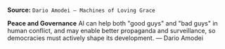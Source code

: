 **Source:** `Dario Amodei — Machines of Loving Grace`

**Peace and Governance**
AI can help both "good guys" and "bad guys" in human conflict, and may enable better propaganda and surveillance, so democracies must actively shape its development. — Dario Amodei

